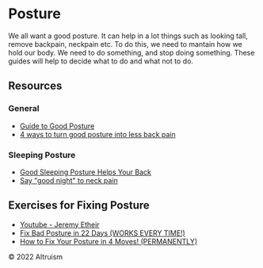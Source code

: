 # Posture

We all want a good posture. It can help in a lot things such as looking tall, 
remove backpain, neckpain etc.
To do this, we need to mantain how we hold our body. We need to do something,
and stop doing something.
These guides will help to decide what to do and what not to do.

## Resources

### General 

- [ Guide to Good Posture](https://medlineplus.gov/guidetogoodposture.html)
- [4 ways to turn good posture into less back pain](https://www.health.harvard.edu/pain/4-ways-to-turn-good-posture-into-less-back-pain)

### Sleeping Posture

- [Good Sleeping Posture Helps Your Back](https://www.urmc.rochester.edu/encyclopedia/content.aspx?ContentTypeID=1&ContentID=4460)
- [Say "good night" to neck pain](https://www.health.harvard.edu/pain/say-good-night-to-neck-pain)

## Exercises for Fixing Posture

- [Youtube - Jeremy Etheir](https://www.youtube.com/watch?v=RqcOCBb4arc)
- [Fix Bad Posture in 22 Days (WORKS EVERY TIME!)](https://www.youtube.com/watch?v=XxSgdX7lX6E)
- [How to Fix Your Posture in 4 Moves! (PERMANENTLY)](https://www.youtube.com/watch?v=g-7ZWPCWv0U)

&copy; 2022 Altruism
